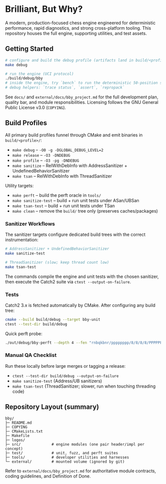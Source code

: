 # Brilliant, But Why?

A modern, production-focused chess engine engineered for deterministic performance, rapid diagnostics, and strong cross-platform tooling. This repository houses the full engine, supporting utilities, and test assets.

## Getting Started

```bash
# configure and build the debug profile (artifacts land in build/<profile>/)
make debug

# run the engine (UCI protocol)
./build/debug/bby
# inside the engine, try `bench` to run the deterministic 50-position suite
# debug helpers: `trace status`, `assert`, `repropack`
```

See `docs/` and `external/docs/bby_project.md` for the full development plan, quality bar, and module responsibilities. Licensing follows the GNU General Public License v3.0 (`COPYING`).

## Build Profiles

All primary build profiles funnel through CMake and emit binaries in `build/<profile>/`:

- `make debug` – `-O0 -g -DGLOBAL_DEBUG_LEVEL=2`
- `make release` – `-O3 -DNDEBUG`
- `make profile` – `-O3 -pg -DNDEBUG`
- `make sanitize` – RelWithDebInfo with AddressSanitizer + UndefinedBehaviorSanitizer
- `make tsan` – RelWithDebInfo with ThreadSanitizer

Utility targets:

- `make perft` – build the perft oracle in `tools/`
- `make sanitize-test` – build + run unit tests under ASan/UBSan
- `make tsan-test` – build + run unit tests under TSan
- `make clean` – remove the `build/` tree only (preserves caches/packages)

### Sanitizer Workflows

The sanitizer targets configure dedicated build trees with the correct instrumentation:

```bash
# AddressSanitizer + UndefinedBehaviorSanitizer
make sanitize-test

# ThreadSanitizer (slow; keep thread count low)
make tsan-test
```

The commands compile the engine and unit tests with the chosen sanitizer, then execute the Catch2 suite via `ctest --output-on-failure`.

### Tests

Catch2 3.x is fetched automatically by CMake. After configuring any build tree:

```bash
cmake --build build/debug --target bby-unit
ctest --test-dir build/debug
```

Quick perft probe:

```bash
./out/debug/bby-perft --depth 4 --fen "rnbqkbnr/pppppppp/8/8/8/8/PPPPPPPP/RNBQKBNR w KQkq - 0 1"
```

### Manual QA Checklist

Run these locally before large merges or tagging a release:

- `ctest --test-dir build/debug --output-on-failure`
- `make sanitize-test` (Address/UB sanitizers)
- `make tsan-test` (ThreadSanitizer; slower, run when touching threading code)

## Repository Layout (summary)

```
bby/
├─ README.md
├─ COPYING
├─ CMakeLists.txt
├─ Makefile
├─ logos/
├─ src/              # engine modules (one pair header/impl per concept)
├─ test/             # unit, fuzz, and perft suites
├─ tools/            # developer utilities and harnesses
└─ external/         # mounted volume (ignored by git)
```

Refer to `external/docs/bby_project.md` for authoritative module contracts, coding guidelines, and Definition of Done.
